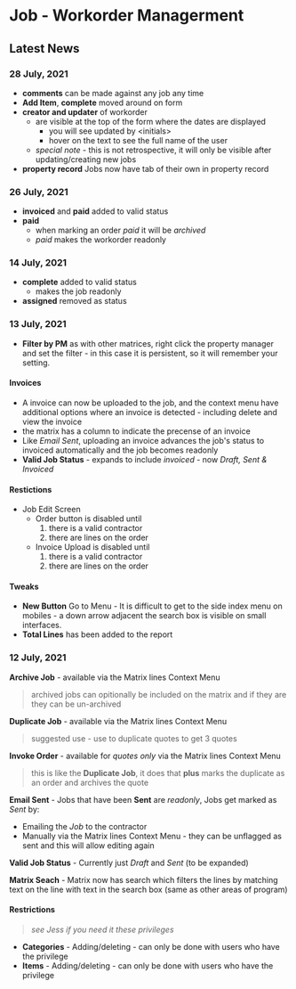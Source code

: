 # Job - Workorder Managerment

## Latest News

### 28 July, 2021

* **comments** can be made against any job any time
* **Add Item**, **complete** moved around on form
* **creator and updater** of workorder
  * are visible at the top of the form where the dates are displayed
    * you will see updated by &lt;initials&gt;
    * hover on the text to see the full name of the user
  * *special note* - this is not retrospective, it will only be visible after updating/creating new jobs
* **property record** Jobs now have tab of their own in property record

### 26 July, 2021

* **invoiced** and **paid** added to valid status
* **paid**
  * when marking an order *paid* it will be *archived*
  * *paid* makes the workorder readonly

### 14 July, 2021

* **complete** added to valid status
  * makes the job readonly
* **assigned** removed as status

### 13 July, 2021

* **Filter by PM** as with other matrices, right click the property manager and set the filter - in this case it is persistent, so it will remember your setting.

#### Invoices

* A invoice can now be uploaded to the job, and the context menu have additional options where an invoice is detected - including delete and view the invoice
* the matrix has a column to indicate the precense of an invoice
* Like *Email Sent*, uploading an invoice advances the job's status to invoiced automatically and the job becomes readonly
* **Valid Job Status** - expands to include *invoiced* - now *Draft, Sent & Invoiced*

#### Restictions

* Job Edit Screen
  * Order button is disabled until
    1. there is a valid contractor
    2. there are lines on the order
  * Invoice Upload is disabled until
    1. there is a valid contractor
    2. there are lines on the order

#### Tweaks

* **New Button** Go to Menu - It is difficult to get to the side index menu on mobiles - a down arrow adjacent the search box is visible on small interfaces.
* **Total Lines** has been added to the report

### 12 July, 2021

**Archive Job** - available via the Matrix lines Context Menu
> archived jobs can opitionally be included on the matrix and if they are they can be un-archived

**Duplicate Job** - available via the Matrix lines Context Menu
> suggested use - use to duplicate quotes to get 3 quotes

**Invoke Order** - available for *quotes only* via the Matrix lines Context Menu

> this is like the **Duplicate Job**, it does that **plus** marks the duplicate as an order and archives the quote

**Email Sent** - Jobs that have been **Sent** are *readonly*, Jobs get marked as *Sent* by:

* Emailing the *Job* to the contractor
* Manually via the Matrix lines Context Menu - they can be unflagged as sent and this will allow editing again

**Valid Job Status** - Currently just *Draft* and *Sent* (to be expanded)

**Matrix Seach** - Matrix now has search which filters the lines by matching text on the line with text in the search box (same as other areas of program)

#### Restrictions

> _see Jess if you need it these privileges_

* **Categories** - Adding/deleting - can only be done with users who have the privilege
* **Items** - Adding/deleting - can only be done with users who have the privilege

<style>
  .markdown-body h1 { font-size: 1.6rem; }
  .markdown-body h2 { font-size: 1.4rem; }
  .markdown-body h3 { font-size: 1.2rem; }
  .markdown-body h4 { font-size: 1.1rem; }
  .markdown-body h5 { font-size: 1rem; }
  .markdown-body h6 { font-size: .9rem; }
</style>
